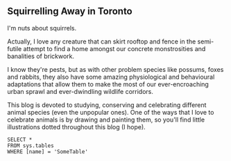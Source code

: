 ## Squirrelling Away in Toronto

I'm nuts about squirrels. 

Actually, I love any creature that can skirt rooftop and fence in the semi-futile attempt to find a home amongst our concrete monstrosities and banalities of brickwork.

I know they're pests, but as with other problem species like possums, foxes and rabbits, they also have some amazing physiological and behavioural adaptations that allow them to make the most of our ever-encroaching urban sprawl and ever-dwindling wildlife corridors. 


This blog is devoted to studying, conserving and celebrating different animal species (even the unpopular ones). One of the ways that I love to celebrate animals is by drawing and painting them, so you'll find little illustrations dotted throughout this blog (I hope).



 ```tsql
 SELECT *
 FROM sys.tables
 WHERE [name] = 'SomeTable'
 ```
